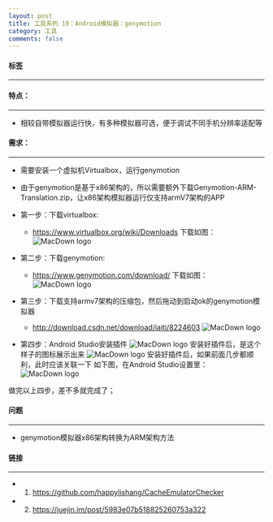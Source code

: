 ```yaml
---
layout: post
title: 工具系列 19：Android模拟器：genymotion 
category: 工具
comments: false
---
```

  
#### 标签
---


#### 特点：
----

* 相较自带模拟器运行快，有多种模拟器可选，便于调试不同手机分辨率适配等

#### 需求：
----
* 需要安装一个虚拟机Virtualbox，运行genymotion
* 由于genymotion是基于x86架构的，所以需要额外下载Genymotion-ARM-Translation.zip，让x86架构模拟器运行仅支持armV7架构的APP


* 第一步：下载virtualbox:
	* <https://www.virtualbox.org/wiki/Downloads>
	 下载如图：
	 ![MacDown logo](https://github.com/iWatching/blog/blob/gh-pages/images/geny1.png?raw=true)
	 
	 
* 第二步：下载genymotion:
	* <https://www.genymotion.com/download/>
	 下载如图：
	![MacDown logo](https://github.com/iWatching/blog/blob/gh-pages/images/geny2.png?raw=true)
	
* 第三步：下载支持armv7架构的压缩包，然后拖动到启动ok的genymotion模拟器 
	* <http://download.csdn.net/download/iaiti/8224603>
	![MacDown logo](https://github.com/iWatching/blog/blob/gh-pages/images/geny3.png?raw=true)
	
* 第四步：Android Studio安装插件
	  ![MacDown logo](https://github.com/iWatching/blog/blob/gh-pages/images/geny4.png?raw=true)
 安装好插件后，是这个样子的图标展示出来
	![MacDown logo](https://github.com/iWatching/blog/blob/gh-pages/images/geny5.png?raw=true)
安装好插件后，如果前面几步都顺利，此时应该关联一下
如下图，在Android Studio设置里：
![MacDown logo](https://github.com/iWatching/blog/blob/gh-pages/images/geny6.png?raw=true)

做完以上四步，差不多就完成了；

#### 问题
----

* genymotion模拟器x86架构转换为ARM架构方法
	
#### 链接
---

* 1. <https://github.com/happylishang/CacheEmulatorChecker>
* 2. <https://juejin.im/post/5983e07b518825260753a322>